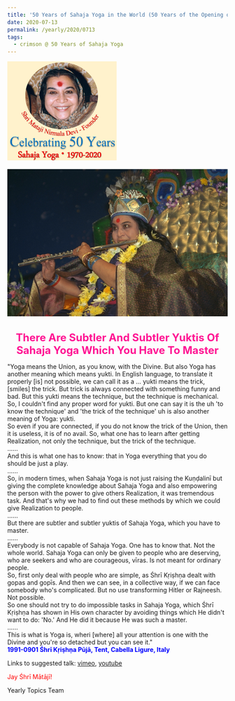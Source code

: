 ```yaml
---
title: '50 Years of Sahaja Yoga in the World (50 Years of the Opening of the Sahasrāra Chakra), Post 23'
date: 2020-07-13
permalink: /yearly/2020/0713
tags:
  - crimson @ 50 Years of Sahaja Yoga
---
```


<div style="text-align: left"><img src="/images/Celebrating50YearsSahajaYoga.png" width="250" /></div><br>

<div style="text-align: center"><img src="/images/image463.png" /></div>

<br>
<p style="color:DeepPink; text-align:center">
<font size="+2"><b>There Are Subtler And Subtler Yuktis Of Sahaja Yoga Which You Have To Master</b><br></font>
</p>

<p>
"Yoga means the Union, as you know, with the Divine. But also Yoga has another meaning which means yukti. In English language, to translate it properly [is] not possible, we can call it as a ... yukti means the trick, [smiles] the trick. But trick is always connected with something funny and bad. But this yukti means the technique, but the technique is mechanical. So, I couldn't find any proper word for yukti. But one can say it is the uh 'to know the technique' and 'the trick of the technique' uh is also another meaning of Yoga: yukti.<br>
So even if you are connected, if you do not know the trick of the Union, then it is useless, it is of no avail. So, what one has to learn after getting Realization, not only the technique, but the trick of the technique.<br>
......<br>
And this is what one has to know: that in Yoga everything that you do should be just a play.<br>
......<br>
So, in modern times, when Sahaja Yoga is not just raising the Kuṇḍalinī but giving the complete knowledge about Sahaja Yoga and also empowering the person with the power to give others Realization, it was tremendous task. And that's why we had to find out these methods by which we could give Realization to people.<br>
......<br>
But there are subtler and subtler yuktis of Sahaja Yoga, which you have to master.<br>
......<br>
Everybody is not capable of Sahaja Yoga. One has to know that. Not the whole world. Sahaja Yoga can only be given to people who are deserving, who are seekers and who are courageous, vīras. Is not meant for ordinary people.<br>
So, first only deal with people who are simple, as Śhrī Kṛiṣhṇa dealt with gopas and gopīs. And then we can see, in a collective way, if we can face somebody who's complicated. But no use transforming Hitler or Rajneesh. Not possible.<br>
So one should not try to do impossible tasks in Sahaja Yoga, which Śhrī Kṛiṣhṇa has shown in His own character by avoiding things which He didn't want to do: 'No.' And He did it because He was such a master.<br>
......<br>
This is what is Yoga is, wheri [where] all your attention is one with the Divine and you're so detached but you can see it."<br>
<font color="blue"><b>1991-0901 Śhrī Kṛiṣhṇa Pūjā, Tent, Cabella Ligure, Italy</b></font><br>
</p>

Links to suggested talk: <a href="https://vimeo.com/24673240"> vimeo</a>, <a href="https://www.youtube.com/watch?v=R-QPm2-VO1c"> youtube</a><br>

<p style="color:red;">Jay Śhrī Mātājī!<br></p>

Yearly Topics Team